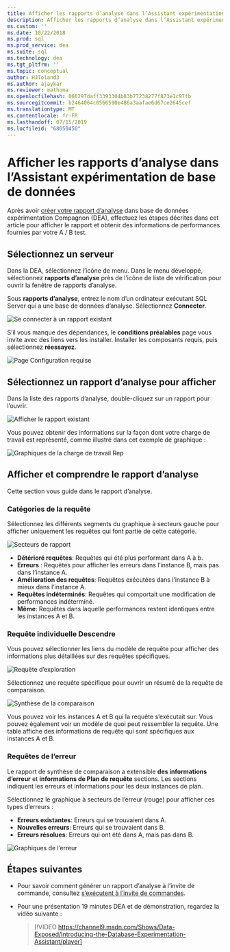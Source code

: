 ```yaml
---
title: Afficher les rapports d’analyse dans l’Assistant expérimentation de base de données pour les mises à niveau de SQL Server
description: Afficher les rapports d’analyse dans l’Assistant expérimentation de base de données
ms.custom: ''
ms.date: 10/22/2018
ms.prod: sql
ms.prod_service: dea
ms.suite: sql
ms.technology: dea
ms.tgt_pltfrm: ''
ms.topic: conceptual
author: HJToland3
ms.author: ajaykar
ms.reviewer: mathoma
ms.openlocfilehash: 066297daff3393304b83b77238277f873e1c97fb
ms.sourcegitcommit: b2464064c0566590e486a3aafae6d67ce2645cef
ms.translationtype: MT
ms.contentlocale: fr-FR
ms.lasthandoff: 07/15/2019
ms.locfileid: "68050450"
---
```

# <a name="view-analysis-reports-in-database-experimentation-assistant"></a>Afficher les rapports d’analyse dans l’Assistant expérimentation de base de données

Après avoir [créer votre rapport d’analyse](database-experimentation-assistant-create-report.md) dans base de données expérimentation Compagnon (DEA), effectuez les étapes décrites dans cet article pour afficher le rapport et obtenir des informations de performances fournies par votre A / B test.

## <a name="select-a-server"></a>Sélectionnez un serveur

Dans la DEA, sélectionnez l’icône de menu. Dans le menu développé, sélectionnez **rapports d’analyse** près de l’icône de liste de vérification pour ouvrir la fenêtre de rapports d’analyse.

Sous **rapports d’analyse**, entrez le nom d’un ordinateur exécutant SQL Server qui a une base de données d’analyse. Sélectionnez **Connecter**. 

![Se connecter à un rapport existant](./media/database-experimentation-assistant-view-report/dea-view-report-connect.png)

S’il vous manque des dépendances, le **conditions préalables** page vous invite avec des liens vers les installer. Installer les composants requis, puis sélectionnez **réessayez**.

![Page Configuration requise](./media/database-experimentation-assistant-view-report/dea-view-report-prereq.png)

## <a name="select-an-analysis-report-to-view"></a>Sélectionnez un rapport d’analyse pour afficher

Dans la liste des rapports d’analyse, double-cliquez sur un rapport pour l’ouvrir.

![Afficher le rapport existant](./media/database-experimentation-assistant-view-report/dea-view-report-view-existing.png)

Vous pouvez obtenir des informations sur la façon dont votre charge de travail est représenté, comme illustré dans cet exemple de graphique :

![Graphiques de la charge de travail Rep](./media/database-experimentation-assistant-view-report/dea-view-report-workload-compare.png)

## <a name="view-and-understand-the-analysis-report"></a>Afficher et comprendre le rapport d’analyse

Cette section vous guide dans le rapport d’analyse.

### <a name="query-categories"></a>Catégories de la requête

Sélectionnez les différents segments du graphique à secteurs gauche pour afficher uniquement les requêtes qui font partie de cette catégorie.

![Secteurs de rapport](./media/database-experimentation-assistant-view-report/dea-view-report-pie-slices.png)

- **Détérioré requêtes**: Requêtes qui été plus performant dans A à b.  
- **Erreurs** : Requêtes pour afficher les erreurs dans l’instance B, mais pas dans l’instance A.  
- **Amélioration des requêtes**: Requêtes exécutées dans l’instance B à mieux dans l’instance A.  
- **Requêtes indéterminés**: Requêtes qui comportait une modification de performances indéterminé.  
- **Même**: Requêtes dans laquelle performances restent identiques entre les instances A et B.

### <a name="individual-query-drill-down"></a>Requête individuelle Descendre

Vous pouvez sélectionner les liens du modèle de requête pour afficher des informations plus détaillées sur des requêtes spécifiques.

![Requête d’exploration](./media/database-experimentation-assistant-view-report/dea-view-report-drilldown.png)

Sélectionnez une requête spécifique pour ouvrir un résumé de la requête de comparaison.

![Synthèse de la comparaison](./media/database-experimentation-assistant-view-report/dea-view-report-comparison-summary.png)

Vous pouvez voir les instances A et B qui la requête s’exécutait sur. Vous pouvez également voir un modèle de quoi peut ressembler la requête. Une table affiche des informations de requête qui sont spécifiques aux instances A et B.

### <a name="error-queries"></a>Requêtes de l’erreur

Le rapport de synthèse de comparaison a extensible **des informations d’erreur** et **informations de Plan de requête** sections. Les sections indiquent les erreurs et informations pour les deux instances de plan.

Sélectionnez le graphique à secteurs de l’erreur (rouge) pour afficher ces types d’erreurs :
- **Erreurs existantes**: Erreurs qui se trouvaient dans A.
- **Nouvelles erreurs**: Erreurs qui se trouvaient dans B.
- **Erreurs résolues**: Erreurs qui ont été dans A, mais pas dans B.

![Graphiques de l’erreur](./media/database-experimentation-assistant-view-report/dea-view-report-error-charts.png)

## <a name="next-steps"></a>Étapes suivantes

- Pour savoir comment générer un rapport d’analyse à l’invite de commande, consultez [s’exécutent à l’invite de commandes](database-experimentation-assistant-run-command-prompt.md).

- Pour une présentation 19 minutes DEA et de démonstration, regardez la vidéo suivante :

  > [!VIDEO https://channel9.msdn.com/Shows/Data-Exposed/Introducing-the-Database-Experimentation-Assistant/player]
